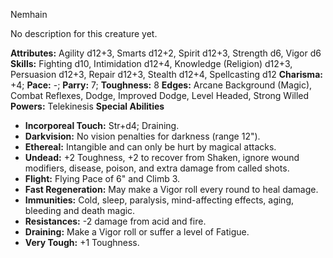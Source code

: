 Nemhain

No description for this creature yet.

**Attributes:** Agility d12+3, Smarts d12+2, Spirit d12+3, Strength d6,
Vigor d6
**Skills:** Fighting d10, Intimidation d12+4, Knowledge (Religion)
d12+3, Persuasion d12+3, Repair d12+3, Stealth d12+4, Spellcasting d12
**Charisma:** +4; **Pace:** -; **Parry:** 7; **Toughness:** 8
**Edges:** Arcane Background (Magic), Combat Reflexes, Dodge, Improved
Dodge, Level Headed, Strong Willed
**Powers:** Telekinesis
**Special Abilities**
- **Incorporeal Touch:** Str+d4; Draining.
- **Darkvision:** No vision penalties for darkness (range 12").
- **Ethereal:** Intangible and can only be hurt by magical attacks.
- **Undead:** +2 Toughness, +2 to recover from Shaken, ignore wound
modifiers, disease, poison, and extra damage from called shots.
- **Flight:** Flying Pace of 6" and Climb 3.
- **Fast Regeneration:** May make a Vigor roll every round to heal
damage.
- **Immunities:** Cold, sleep, paralysis, mind-affecting effects, aging,
bleeding and death magic.
- **Resistances:** -2 damage from acid and fire.
- **Draining:** Make a Vigor roll or suffer a level of Fatigue.
- **Very Tough:** +1 Toughness.

